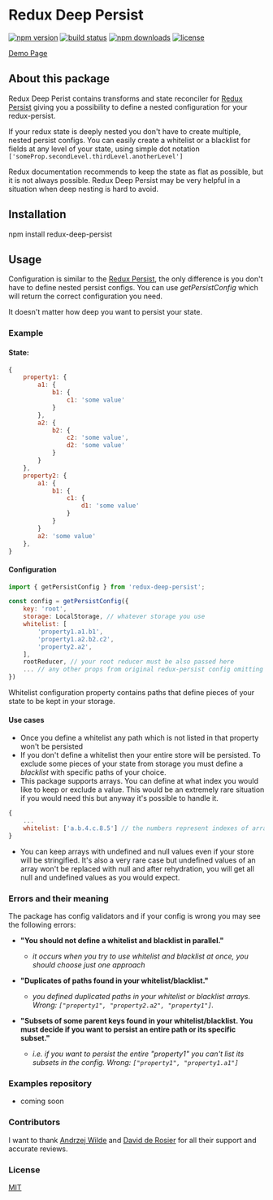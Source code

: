 # Redux Deep Persist 

[![npm version](https://img.shields.io/npm/v/redux-deep-persist?style=flat-square)](https://img.shields.io/npm/v/redux-deep-persist) [![build status](https://img.shields.io/github/workflow/status/PiotrKujawa/redux-deep-persist/prepublish)](https://img.shields.io/github/workflow/status/PiotrKujawa/redux-deep-persist/prepublish) [![npm downloads](https://img.shields.io/npm/dw/redux-deep-persist?style=flat-square)](https://img.shields.io/npm/dw/redux-deep-persist) [![license](https://img.shields.io/github/license/PiotrKujawa/redux-deep-persist?style=flat-square)](https://img.shields.io/github/license/PiotrKujawa/redux-deep-persist)

<a href="https://rdp-demo.net" target="_blank">Demo Page</a>

## About this package

Redux Deep Perist contains transforms and state reconciler for [Redux Persist](https://www.npmjs.com/package/redux-persist) giving you a possibility to define a nested configuration for your redux-persist.

If your redux state is deeply nested you don't have to create multiple, nested persist configs. You can easily create a whitelist or a blacklist for fields at any level of your state, using simple dot notation `['someProp.secondLevel.thirdLevel.anotherLevel']`

Redux documentation recommends to keep the state as flat as possible, but it is not always possible. Redux Deep Persist may be very helpful in a situation when deep nesting is hard to avoid.

## Installation

npm install redux-deep-persist

## Usage

Configuration is similar to the [Redux Persist](https://github.com/rt2zz/redux-persist#basic-usage), the only difference is you don't have to define nested persist configs. You can use _getPersistConfig_ which will return the correct configuration you need.

It doesn't matter how deep you want to persist your state.

### Example

#### State:
```js
{
    property1: {
        a1: {
            b1: {
                c1: 'some value'
            }
        },
        a2: {
            b2: {
                c2: 'some value',
                d2: 'some value'
            }
        }
    },
    property2: {
        a1: {
            b1: {
                c1: {
                    d1: 'some value'
                }
            }
        }
        a2: 'some value'
    },
}
```

#### Configuration

```js
import { getPersistConfig } from 'redux-deep-persist';

const config = getPersistConfig({
    key: 'root',
    storage: LocalStorage, // whatever storage you use
    whitelist: [
        'property1.a1.b1',  
        'property1.a2.b2.c2',  
        'property2.a2',
    ],
    rootReducer, // your root reducer must be also passed here
    ... // any other props from original redux-persist config omitting the state reconciler
})
```

Whitelist configuration property contains paths that define pieces of your state to be kept in your storage.

#### Use cases
* Once you define a whitelist any path which is not listed in that property won't be persisted
* If you don't define a whitelist then your entire store will be persisted. To exclude some pieces of your state from storage you must define a _blacklist_ with specific paths of your choice.
* This package supports arrays. You can define at what index you would like to keep or exclude a value. This would be an extremely rare situation if you would need this but anyway it's possible to handle it.

```js
{
    ...
    whitelist: ['a.b.4.c.8.5'] // the numbers represent indexes of arrays
}
```
* You can keep arrays with undefined and null values even if your store will be stringified. It's also a very rare case but undefined values of an array won't be replaced with null and after rehydration, you will get all null and undefined values as you would expect.

### Errors and their meaning
The package has config validators and if your config is wrong you may see the following errors:

* **"You should not define a whitelist and blacklist in parallel."**
    - _it occurs when you try to use whitelist and blacklist at once, you should choose just one approach_

* **"Duplicates of paths found in your whitelist/blacklist."**
    - _you defined duplicated paths in your whitelist or blacklist arrays. Wrong: ```["property1", "property2.a2", "property1"]```._

* **"Subsets of some parent keys found in your whitelist/blacklist. You must decide if you want to persist an entire path or its specific subset."**
    - _i.e. if you want to persist the entire "property1" you can't list its subsets in the config. Wrong: ```["property1", "property1.a1"]```_

### Examples repository
- coming soon

### Contributors
 I want to thank <a href="https://github.com/andrzejWilde" target="_blank">Andrzej Wilde</a> and <a href="https://github.com/ddrcode" target="_blank">David de Rosier</a> for all their support and accurate reviews.

### License
[MIT](https://opensource.org/licenses/MIT)





